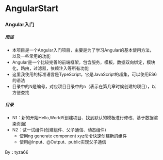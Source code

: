 # AngularStart
### Angular入门
##### 简述
- 本项目是一个Angular入门项目，主要是为了学习Angular的基本使用方法，以及一些常用的功能
- Angular是一个比较完善的前端框架，包含服务，模板，数据双向绑定，模块化，路由，过滤器，依赖注入等所有功能
- 这里我使用的标准语言是TypeScript，它是JavaScript的超集，可以使用ES6的语法
- 目录中的N是编号，对应项目目录中的n（表示在第几章时候创建的项目），以方便查找

##### 目录
- N1：新的开始Hello,World!(创建项目、找到默认的模板进行修改、基于数据渲染页面)
- N2：试一试组件(创建组件、父子通信、动态组件)
  - 使用ng generate component xyz命令快速创建新的组件
  - 使用@Input、@Output、public实现父子通信


By：tyza66